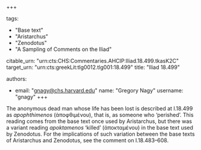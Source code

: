 +++

tags:
- "Base text"
- "Aristarchus"
- "Zenodotus"
- "A Sampling of Comments on the Iliad"

citable_urn: "urn:cts:CHS:Commentaries.AHCIP:Iliad.18.499.tkasK2C"
target_urn: "urn:cts:greekLit:tlg0012.tlg001:18.499"
title: "Iliad 18.499"

authors:
- email: "gnagy@chs.harvard.edu"
  name: "Gregory Nagy"
  username: "gnagy"
+++

<p>The anonymous dead man whose life has been lost is described at I.18.499 as <em>apophthimenos</em> (ἀποφθιμένου), that is, as someone who ‘perished’. This reading comes from the base text once used by Aristarchus, but there was a variant reading <em>apoktamenos</em> ‘killed’ (ἀποκταμένου) in the base text used by Zenodotus. For the implications of such variation between the base texts of Aristarchus and Zenodotus, see the comment on I.18.483–608.</p>